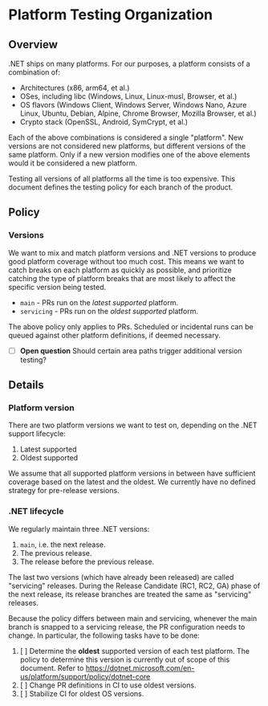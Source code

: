 
# Platform Testing Organization

## Overview

.NET ships on many platforms. For our purposes, a platform consists of a combination of:

* Architectures (x86, arm64, et al.)
* OSes, including libc (Windows, Linux, Linux-musl, Browser, et al.)
* OS flavors (Windows Client, Windows Server, Windows Nano, Azure Linux, Ubuntu, Debian, Alpine, Chrome Browser, Mozilla Browser, et al.)
* Crypto stack (OpenSSL, Android, SymCrypt, et al.)

Each of the above combinations is considered a single "platform". New versions are not considered new platforms, but different versions of the same platform. Only if a new version modifies one of the above elements would it be considered a new platform.

Testing all versions of all platforms all the time is too expensive. This document defines the testing policy for each branch of the product.

## Policy

### Versions

We want to mix and match platform versions and .NET versions to produce good platform coverage without too much cost. This means we want to catch breaks on each platform as quickly as possible, and prioritize catching the type of platform breaks that are most likely to affect the specific version being tested.

* `main` - PRs run on the *latest supported* platform.
* `servicing` - PRs run on the *oldest supported* platform.

The above policy only applies to PRs. Scheduled or incidental runs can be queued against other platform definitions, if deemed necessary.

- [ ] **Open question** Should certain area paths trigger additional version testing?

## Details

### Platform version

There are two platform versions we want to test on, depending on the .NET support lifecycle:

1. Latest supported
2. Oldest supported

We assume that all supported platform versions in between have sufficient coverage based on the latest and the oldest. We currently have no defined strategy for pre-release versions.

### .NET lifecycle

We regularly maintain three .NET versions:

1. `main`, i.e. the next release.
2. The previous release.
3. The release before the previous release.

The last two versions (which have already been released) are called "servicing" releases. During the Release Candidate (RC1, RC2, GA) phase of the next release, its release branches are treated the same as "servicing" releases.

Because the policy differs between main and servicing, whenever the main branch is snapped to a servicing release, the PR configuration needs to change. In particular, the following tasks have to be done:

1. [ ] Determine the **oldest** supported version of each test platform. The policy to determine this version is currently out of scope of this document. Refer to https://dotnet.microsoft.com/en-us/platform/support/policy/dotnet-core
2. [ ] Change PR definitions in CI to use oldest versions.
3. [ ] Stabilize CI for oldest OS versions.
